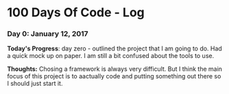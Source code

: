 # 100 Days Of Code - Log

### Day 0: January 12, 2017 

**Today's Progress**: day zero - outlined the project that I am going to do. Had a quick mock up on paper. I am still a bit confused about the tools to use.

**Thoughts:** Chosing a framework is always very difficult. But I think the main focus of this project is to aactually code and putting something out there so I should just start it.

